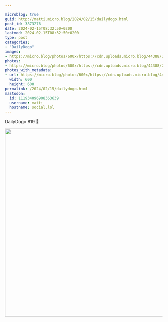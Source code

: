 ```yaml
---

microblog: true
guid: http://matti.micro.blog/2024/02/15/dailydogo.html
post_id: 3873276
date: 2024-02-15T08:32:50+0200
lastmod: 2024-02-15T08:32:50+0200
type: post
categories:
- "DailyDogo"
images:
- https://micro.blog/photos/600x/https://cdn.uploads.micro.blog/44388/2024/55b12b4965fb4a14ac9b3effe469c056.jpg
photos:
- https://micro.blog/photos/600x/https://cdn.uploads.micro.blog/44388/2024/55b12b4965fb4a14ac9b3effe469c056.jpg
photos_with_metadata:
- url: https://micro.blog/photos/600x/https://cdn.uploads.micro.blog/44388/2024/55b12b4965fb4a14ac9b3effe469c056.jpg
  width: 600
  height: 600
permalink: /2024/02/15/dailydogo.html
mastodon:
  id: 111934096908363639
  username: matti
  hostname: social.lol
---
```

DailyDogo 819 🐶

<img src="https://micro.blog/photos/600x/https://blog.martin-haehnel.de/uploads/2024/55b12b4965fb4a14ac9b3effe469c056.jpg" width="600" height="600" alt="" />
